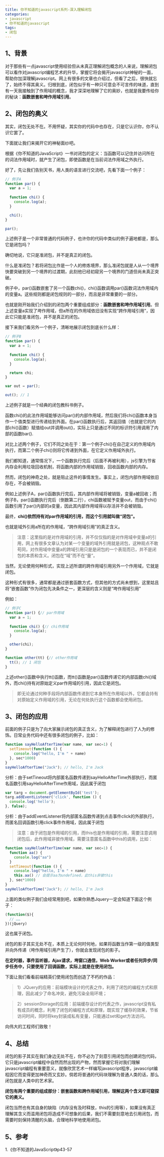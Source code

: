 ```yaml
---
title: 你不知道的javascript系列-深入理解闭包
categories: 
- javascript
- 你不知道的javascript
tags: 
- 闭包
---
```


## 1、背景

对于那些有一点javascript使用经验但从未真正理解闭包概念的人来说，理解闭包可以看作对javascript编程艺术的升华，掌握它将会揭开javascript神秘的一面，帮助你加深理解javascript。网上有很多的文章也介绍过，但看了之后，很快就忘了，始终不得其奥义。归根到底，闭包似乎有一种只可意会不可言传的味道，直到有一天我接触到了作用域的概念，我才深深地理解了它的奥妙，也就是我要传给你的秘诀：**函数嵌套和垮作用域引用**。

## 2、闭包的奥义
其实，闭包无处不在。不用怀疑，其实你的代码中也存在，只是它认识你，你不认识它罢了。

下面就让我们来揭开它的神秘面纱吧。

根据《你不知道的JavaScript》一书对闭包的定义：当函数可以记住并访问所在的词法作用域时，就产生了闭包，即使函数是在当前词法作用域之外执行。

好了，先让我们告别天书，用人类的语言进行交流吧，先看下面一个例子：
```js
// 例子A
function par() {
  var a = 1;
  
  function chi() {
    console.log(a);
  }

  chi();
}

par();
```
上述例子是一个非常普通的代码例子，也许你的代码中类似的例子遍地都是，那么它是闭包吗？

确切地说，它只是准闭包，并不是真正的闭包。

什么是准闭包？若将闭包比作是一个人的修炼境界，那么准闭包就是人从一个境界快要突破到另一个境界的过渡期，此刻他已经初窥另一个境界的门道但尚未真正突破。

例子中，par()函数嵌套了另一个函数chi()，chi()函数调用par()函数词法作用域内的变量a。这些规则都是闭包规则的一部分，而且是非常重要的一部分。

也就是刚开始我们介绍到的闭包两个重要组成部分：**函数嵌套和垮作用域引用**。但上述变量a实现了垮作用域，但a所在的作用域依旧没有实现“跨作用域引用”，因此它只能是准闭包，并不是真正的闭包。

接下来我们看另外一个例子，清晰地展示闭包到底长什么样：
```js
// 例子B
function par() {
  var a = 1;
  
  function chi() {
    console.log(a);
  }

  return chi;
}

var out = par();

out(); // 1
```
上述例子就是一个经典的闭包教科书例子。

函数chi()的此法作用域能够访问par()的内部作用域，然后我们将chi()函数本身当作一个值类型进行传递给到外面。在par()函数执行后，其返回值（也就是它的内部chi()函数）赋值给out并调用out()，实际上只是通过不同的标识符引用调用了内部的函数bar().

对比上述两个例子，它们不同之处在于：第一个例子chi()在自己定义的作用域内执行，而第二个例子chi()则将它传递到外面，在它定义作用域外执行。

我们都知道，通常情况下，一个函数执行完后（后面不再被利用），js引擎为节省内存会利用垃圾回收机制，将函数内部的作用域销毁，回收函数内部的内存。

然而，闭包的神奇之处，就是阻止这件的事情发生。事实上，闭包内部作用域依旧存在，不会被销毁。

例如上述例子A，par()函数执行完后，其内部作用域将被销毁，变量a被回收；而例子B，par()函数执行完后（倒数第二行），chi函数被赋予变量out，而由于chi()函数引用了par()内部的a变量，因此其内部作用域得以存活并不会被销毁。

最终，**chi()依然持有对par作用域的引用，而这个引用就叫做“闭包”。**

也就是域外引用a所在的作用域，“跨作用域引用”的真正含义。

> 注意：这里指的是对作用域的引用，并不仅仅指的是对作用域中变量a的引用，网上有很多文章认为对某一个变量的域外引用就是闭包，这种观点不敢苟同，对作用域中变量a的跨域引用只是是闭包的一个表现而已，并不是闭包的本质和含义。闭包在“域”而不在“量”。

当然，无论使用何种形式，实现上述所谓的跨作用域引用另外一个作用域，它就是闭包。

这种形式有很多，通常都是通过嵌套函数方式，但其他的方式尚未想到，这里姑且将“嵌套函数”作为闭包先决条件之一，更深层的含义则是“垮作用域引用”

例如：
```js
// 例子C
function par() {// par作用域
  var a = 1;
  
  function chi() {// chi作用域
    console.log(a);
  }

  other(chi);
}

function other(tt) {// other作用域
  tt(); // 1 闭包
}
```
上述other()函数中执行tt()函数，而tt()函数是par()函数传递它的内部函数chi()域外，而chi()持有对原始定义par作用域的引用，因此它是闭包。

> 即无论通过何种手段将内部函数传递到它本身所在作用域以外，它都会持有对原始定义作用域的引用，无论在何处执行这个函数都会使用闭包。


## 3、闭包的应用
前面的例子只是为了向大家展示闭包的真正含义，为了解释闭包进行了人为的修饰。日常业务代码中还有很多闭包的例子，比如：

```js
function sayHelloAfterTime(var name, var sec=1) {
  setTimeout(function () {
    console.log("hello, I'm " + name)
  }, sec*1000)
}
sayHelloAfterTime("Jack"); // hello, I'm Jack
```
分析：由于setTineout将内部匿名函数传递到sayHelloAfterTime外部执行，而匿名函数引用sayHelloAfterTime作用域，因此属于闭包

```js
var targ = document.getElementById('test');
targ.addEventListener('click', function () {
  console.log('hello');
}, false);
```
分析：由于addEventListener将内部匿名函数传递到点击事件click的外部执行，而匿名回调函数引用click事件作用域，因此属于闭包

> 注意：由于闭包是作用域的引用，而this也是作用域的引用，需要注意调用闭包后，此作用域非彼作用域，需要注意匿名函数中this的调用，比如：
```js
function sayHelloAfterTime(var name, var sec=1) {
  function aa() {
    console.log("aa")
  }
  setTimeout(function () {
    console.log("hello, I'm " + name)
    this.aa() // 会提示aa为undefined，此this非彼this
  }, sec*1000)
}
sayHelloAfterTime("Jack"); // hello, I'm Jack
```

上面的类似例子我们会经常用到吧，如果你熟悉Jquery一定会知道下面这个例子：
```js
(function($){
  // ……
})(jQuery)
```
这也属于闭包。

闭包的影子其实无处不在，本质上无论何时何地，如果将函数当作第一级的值类型并向外传递（垮作用域引用产生了），你就会发现闭包的影子。

**在定时器，事件监听器，Ajax请求，垮窗口通信，Web Worker或者任何异步/同步任务中，只要使用了回调函数，实际上就是在使用闭包。**

下面让我们看看前端精英们使用闭包而创造了不朽的作品：

> 1）JQuery的应用：前端模块设计的代表之作，利用了闭包的编程方式和原理，因此减少了命名冲突，避免污染全局环境；

> 2）sessionStorage的应用：前端缓存设计的代表之作，javascript没有私有成员的概念，利用了闭包的编程方式和原理，既实现了缓存的效果，节省访问时间，同时将key封装成私有变量，只能通过set和get方法访问。

向伟大的工程师们致敬！

## 4、总结

闭包的影子其实在我们身边无处不在，你不必为了刻意引用闭包而创建闭包代码，它只是javascript编程中自然而然出现的产物，然而掌握它将对我们理解javascript编程有重要意义，就像欣赏艺术一样编写javascript程序，javascript编程因它而变得更加神奇而又玄妙。倘若将普通的代码块理解为普通人类的话，那么闭包就是人类中的艺术家。

**闭包有两个重要的组成部分：嵌套函数和跨作用域引用，理解这两个含义即可窥探它的奥义。**

闭包当然也有其自身的缺陷（内存没有及时释放，this的引用等），如果没有真正理解其含义而滥用闭包将造成不可想象的后果，我们不需要刻意地去引用闭包，而需要时刻保持清醒的头脑，合理地科学地使用闭包。

## 5、参考
1.《你不知道的JavaScript》p43-57

